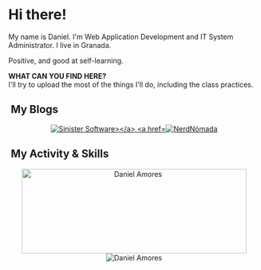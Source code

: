 <h1>Hi there!</h1>

My name is Daniel. I'm Web Application Development and IT System Administrator.
I live in Granada.

Positive, and good at self-learning.

<b>WHAT CAN YOU FIND HERE?</b>
<br>I'll try to upload the most of the things I'll do, including the class practices.

## &nbsp;My Blogs
<div align="center">
  <a href="https://www.sinister-software.com.es" title="Sinister Software" target="_blank"><img src="https://www.nerdnomada.es/proyectos/recursos/iconosinistersoftware.png" alt="Sinister Software></a>
  <a href="https://www.nerdnomada.es" title="NerdNómada" target="_blank"><img src="https://www.nerdnomada.es/proyectos/recursos/icononerdnomada.png" alt="NerdNómada"></a>
</div>

## &nbsp;My Activity & Skills
<div align="center">
  <img width=450 height=170 align="center" alt="Daniel Amores" src="https://github-readme-stats.vercel.app/api?username=TheShadow500&theme=algolia&show_icons=true&bg_color=0D1117&hide_border=true&count_private=true">
  <img align="center" alt="Daniel Amores" src="https://github-readme-stats.vercel.app/api/top-langs/?username=TheShadow500&theme=algolia&layout=compact&bg_color=0D1117&hide_border=true&count_private=true">
</div>
